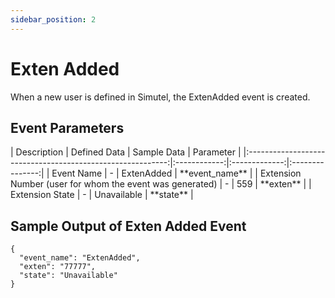 ```yaml
---
sidebar_position: 2
---
```

# Exten Added

When a new user is defined in Simutel, the ExtenAdded event is created.

## Event Parameters

<div class="custom-table">
|                         Description                         | Defined Data | Sample Data   |    Parameter    |
|:----------------------------------------------------------:|:------------:|:-------------:|:---------------:|
|                       Event Name                           |      -       |   ExtenAdded  | **event_name**  |
|                     Extension Number (user for whom the event was generated) |      -       |      559      |   **exten**     |
|                       Extension State                      |      -       |  Unavailable  |    **state**    |
</div>

## Sample Output of Exten Added Event

```shell
{
  "event_name": "ExtenAdded",
  "exten": "77777",
  "state": "Unavailable"
}
```